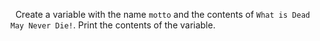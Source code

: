   Create a variable with the name `motto` and the contents of `What is Dead May Never Die!`. Print the contents of the variable.

